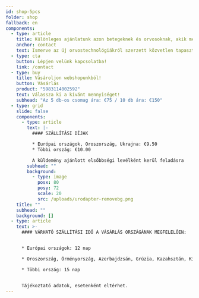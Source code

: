 ```yaml
---
id: shop-5pcs
folder: shop
fallback: en
components:
  - type: article
    title: Különleges ajánlatunk azon betegeknek és orvosoknak, akik még nem használták!
    anchor: contact
    text: Ismerve az új orvostechnológiákról szerzett közvetlen tapasztalat fontosságát, exkluzív lehetőséget kínálunk a UroDapter®-t első alkalommal kipróbáló páciensek és egészségügyi szakemberek számára. Vegye fel velünk a kapcsolatot, hogy 50%-os kedvezménnyel vásárolhasson forradalmi UroDapter® készülékünkből. Ez az egyedi ajánlat biztosítja, hogy megismerhesse az UroDapter® előnyeit olyan áron, amely a mai piaci árakhoz képest is megfizethető.
  - type: cta
    button: Lépjen velünk kapcsolatba!
    link: /contact
  - type: buy
    title: Vásároljon webshopunkból!
    button: Vásárlás
    product: "5983114002592"
    text: Válassza ki a kívánt mennyiséget!
    subhead: "Az 5 db-os csomag ára: €75 / 10 db ára: €150"
  - type: grid
    slide: false
    components:
      - type: article
        text: |-
          #### SZÁLLÍTÁSI DÍJAK

          * Európai országok, Oroszország, Ukrajna: €9.50
          * Többi ország: €10.00

          A küldemény ajánlott elsőbbségi levélként kerül feladásra 
        subhead: ""
        background:
          - type: image
            posx: 80
            posy: 72
            scale: 20
            src: /uploads/urodapter-removebg.png
    title: ""
    subhead: ""
    background: []
  - type: article
    text: >-
      #### VÁRHATÓ SZÁLLÍTÁSI IDŐ A VÁSÁRLÁS ORSZÁGÁNAK MEGFELELŐEN:


      * Európai országok: 12 nap

      * Oroszország, Örményország, Azerbajdzsán, Grúzia, Kazahsztán, Kirgizisztán, Moldova, Tádzsikisztán, Türkmenisztán, Ukrajna, Üzbegisztán: 19 nap

      * Többi ország: 15 nap


      Tájékoztató adatok, esetenként eltérhet.
---
```


